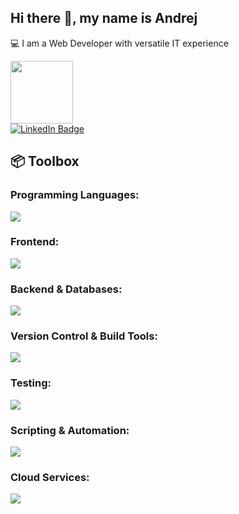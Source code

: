 <h2 align="start">Hi there 👋, my name is Andrej</h2>
<p align="start">💻 I am a Web Developer with versatile IT experience</p>
<div id="header" align="start">
  <img src="https://media.giphy.com/media/6ib6KPmkeAjDTxMxij/giphy.gif" width="100"/>
</div>
  <a href="https://www.linkedin.com/in/andrej-berezni">
  <img src="https://img.shields.io/badge/LinkedIn-blue?style=for-the-badge&logo=linkedin&logoColor=white" alt="LinkedIn Badge"/>
  </a>
<h2>📦 Toolbox</h2>
 <h3><b>Programming Languages:</b></h3>
  <p align="start">
  <a href="https://skillicons.dev">
    <img src="https://skillicons.dev/icons?i=javascript,typescript&perline=5" />
  </a>
</p>
 <h3><b>Frontend:</b></h3>
  <p align="start">
  <a href="https://skillicons.dev">
    <img src="https://skillicons.dev/icons?i=react,nextjs,redux,html,css,tailwind,styledcomponents,bootstrap,materialui&perline=5" />
  </a>
</p>
<h3><b>Backend & Databases:</b></h3>
 <p align="start">
  <a href="https://skillicons.dev">
    <img src="https://skillicons.dev/icons?i=nodejs,express,nestjs,firebase,mysql,postgres,mongodb&perline=5" />
  </a>
</p>
<h3><b>Version Control & Build Tools:</b></h3>
 <p align="start">
  <a href="https://skillicons.dev">
    <img src="https://skillicons.dev/icons?i=git,github,gitlab,webpack,vite&perline=5" />
  </a>
</p>
<h3><b>Testing:</b></h3>
 <p align="start">
  <a href="https://skillicons.dev">
    <img src="https://skillicons.dev/icons?i=cypress,jest&perline=5" />
  </a>
</p>
<h3><b>Scripting & Automation:</b></h3>
 <p align="start">
  <a href="https://skillicons.dev">
    <img src="https://skillicons.dev/icons?i=bash,powershell&perline=5" />
  </a>
</p>
<h3><b>Cloud Services:</b></h3>
 <p align="start">
  <a href="https://skillicons.dev">
    <img src="https://skillicons.dev/icons?i=azure,aws&perline=5" />
  </a>
</p>
<br/>
<h2></h2>
<div align="center">
<img src="https://komarev.com/ghpvc/?username=AndrejBerezni&style=flat-square&color=orange" alt="" />
</div>
